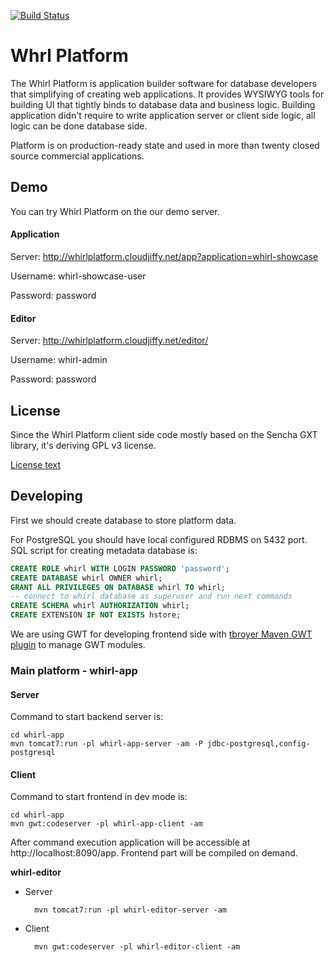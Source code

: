 [![Build Status](https://scrutinizer-ci.com/g/whirlplatform/whirl/badges/build.png?b=master)](https://scrutinizer-ci.com/g/whirlplatform/whirl/build-status/master)

# Whrl Platform

The Whirl Platform is application builder software for database developers that simplifying of creating web applications. It provides WYSIWYG tools for building UI that tightly binds to database data and business logic. Building application didn't require to write application server or client side logic, all logic can be done database side.

Platform is on production-ready state and used in more than twenty closed source commercial applications.

## Demo

You can try Whirl Platform on the our demo server.

#### Application

Server: http://whirlplatform.cloudjiffy.net/app?application=whirl-showcase

Username: whirl-showcase-user

Password: password

#### Editor

Server: http://whirlplatform.cloudjiffy.net/editor/

Username: whirl-admin

Password: password

## License

Since the Whirl Platform client side code mostly based on the Sencha GXT library, it's deriving GPL v3 license.

[License text](LICENSE)

## Developing

First we should create database to store platform data.

For PostgreSQL you should have local configured RDBMS on 5432 port. SQL script for creating metadata database is:

```sql
CREATE ROLE whirl WITH LOGIN PASSWORD 'password';
CREATE DATABASE whirl OWNER whirl;
GRANT ALL PRIVILEGES ON DATABASE whirl TO whirl;
-- connect to whirl database as superuser and run next commands
CREATE SCHEMA whirl AUTHORIZATION whirl;
CREATE EXTENSION IF NOT EXISTS hstore;
```

We are using GWT for developing frontend side
with [tbroyer Maven GWT plugin](https://tbroyer.github.io/gwt-maven-plugin/index.html) to manage GWT modules.

### Main platform - whirl-app

#### Server

Command to start backend server is:

    cd whirl-app
    mvn tomcat7:run -pl whirl-app-server -am -P jdbc-postgresql,config-postgresql

#### Client

Command to start frontend in dev mode is:

    cd whirl-app
    mvn gwt:codeserver -pl whirl-app-client -am

After command execution application will be accessible at http://localhost:8090/app. Frontend part will be compiled on
demand.

**whirl-editor**

- Server

        mvn tomcat7:run -pl whirl-editor-server -am

- Client

        mvn gwt:codeserver -pl whirl-editor-client -am
